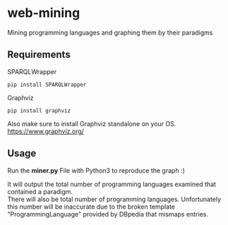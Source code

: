 # web-mining
Mining programming languages and graphing them by their paradigms

## Requirements
SPARQLWrapper
```
pip install SPARQLWrapper
```
Graphviz
```
pip install graphviz
```
Also make sure to install Graphviz standalone on your OS.  
https://www.graphviz.org/

## Usage
Run the **miner.py** File with Python3 to reproduce the graph :)

It will output the total number of programming languages examined that contained a paradigm.  
There will also be total number of programming languages. Unfortunately this number will be inaccurate due to the broken template "ProgrammingLanguage" provided by DBpedia that mismaps entries.
